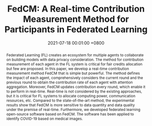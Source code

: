---
title: "FedCM: A Real-time Contribution Measurement Method for Participants in Federated Learning"
date: 2021-07-18 00:01:00 +0800
selected: false
pub: "IJCNN, CCF-C"
pub_date: "(2021)"
abstract: >-
  Federated Learning (FL) creates an ecosystem for multiple agents to collaborate on building models with data privacy consideration. The method for contribution measurement of each agent in the FL system is critical for fair credits allocation but few are proposed. In this paper, we develop a real-time contribution measurement method FedCM that is simple but powerful. The method defines the impact of each agent, comprehensively considers the current round and the previous round to obtain the contribution rate of each agent with attention aggregation. Moreover, FedCM updates contribution every round, which enable it to perform in real-time. Real-time is not considered by the existing approaches, but it is critical for FL systems to allocate computing power, communication resources, etc. Compared to the state-of-the-art method, the experimental results show that FedCM is more sensitive to data quantity and data quality under the premise of real-time. Furthermore, we developed federated learning open-source software based on FedCM. The software has been applied to identify COVID-19 based on medical images.
# cover: /assets/images/covers/cover1.jpg
authors:
  - Bingjie Yan
  - Boyi Liu†
  - Lujia Wang
  - Yize Zhou
  - Zhixuan Liang
  - Ming Liu
  - Cheng-Zhong Xu 
links:
  Paper: https://ieeexplore.ieee.org/abstract/document/9534451/
  ArXiv: https://arxiv.org/abs/2009.03510
  Bib: bib/yan2021fedcm.txt
  Code: https://github.com/beiyuouo/FedCM
---